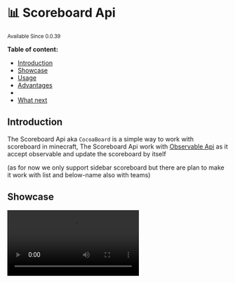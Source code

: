 # 📊 Scoreboard Api

<sup>
Available Since 0.0.39
</sup>

**Table of content:**
- [Introduction](#introduction)
- [Showcase](#showcase)
- [Usage](#usage)
- [Advantages](#advantages)
- [](#include-in-your-project)
- [What next](#what-next)

## Introduction
The Scoreboard Api aka `CocoaBoard` is a simple way to work with scoreboard in minecraft,
The Scoreboard Api work with [Observable Api](observable.md) as it accept observable and update the scoreboard by itself

(as for now we only support sidebar scoreboard but there are plan to make it work with list and below-name also with teams)

## Showcase
<video src="scoreboard-showcase.mp4" preview-src="scoreboard-showcase.png" />
<video src="scoreboard-helloworld.mp4" preview-src="scoreboard-hellowolrd.png" />
<video src="scoreboard-system-info.mp4" preview-src="scoreboard-system-info.png" />

## Usage


## Advantages

## Include in your project
<tabs>
<tab title="Standalone">
<tabs>
<tab title="Maven">

```xml
<repositories>
    <repository>
        <id>apartium-releases</id>
        <url>https://nexus.voigon.dev/repository/apartium-releases</url>
    </repository>
</repositories>

<dependencies>
<dependency>
    <groupId>net.apartium.cocoa-beans</groupId>
    <artifactId>scoreboard</artifactId>
    <version>%version%</version>
</dependency>
</dependencies>
```

</tab>

<tab title="Gradle">

```groovy
repositories {
    maven {
        name 'apartium-releases'
        url 'https://nexus.voigon.dev/repository/apartium-releases'
    }
}

dependencies {
    compileOnly("net.apartium.cocoa-beans:scoreboard:%version%")
}
```

</tab>

<tab title="Gradle - Kotlin">

```kotlin
repositories {
    maven {
        name = "apartium-releases"
        url = uri("https://nexus.voigon.dev/repository/apartium-releases")
    }
}

dependencies {
    compileOnly("net.apartium.cocoa-beans:scoreboard:%version%")
}
```

</tab>
</tabs>
</tab>
<tab title="Spigot">
<tabs>
<tab title="Maven">

```xml
<repositories>
    <repository>
        <id>apartium-releases</id>
        <url>https://nexus.voigon.dev/repository/apartium-releases</url>
    </repository>
</repositories>

<dependencies>
<dependency>
    <groupId>net.apartium.cocoa-beans</groupId>
    <artifactId>scoreboard-spigot</artifactId>
    <version>%version%</version>
</dependency>
</dependencies>
```

</tab>

<tab title="Gradle">

```groovy
repositories {
    maven {
        name 'apartium-releases'
        url 'https://nexus.voigon.dev/repository/apartium-releases'
    }
}

dependencies {
    compileOnly("net.apartium.cocoa-beans:scoreboard-spigot:%version%")
}
```

</tab>

<tab title="Gradle - Kotlin">

```kotlin
repositories {
    maven {
        name = "apartium-releases"
        url = uri("https://nexus.voigon.dev/repository/apartium-releases")
    }
}

dependencies {
    compileOnly("net.apartium.cocoa-beans:scoreboard-spigot:%version%")
}
```

</tab>
</tabs>
</tab>
<tab title="Minestom">
<tabs>
<tab title="Maven">

```xml
<repositories>
    <repository>
        <id>apartium-releases</id>
        <url>https://nexus.voigon.dev/repository/apartium-releases</url>
    </repository>
</repositories>

<dependencies>
<dependency>
    <groupId>net.apartium.cocoa-beans</groupId>
    <artifactId>scoreboard-minestom</artifactId>
    <version>%version%</version>
</dependency>
</dependencies>
```

</tab>

<tab title="Gradle">

```groovy
repositories {
    maven {
        name 'apartium-releases'
        url 'https://nexus.voigon.dev/repository/apartium-releases'
    }
}

dependencies {
    compileOnly("net.apartium.cocoa-beans:scoreboard-minestom:%version%")
}
```

</tab>

<tab title="Gradle - Kotlin">

```kotlin
repositories {
    maven {
        name = "apartium-releases"
        url = uri("https://nexus.voigon.dev/repository/apartium-releases")
    }
}

dependencies {
    compileOnly("net.apartium.cocoa-beans:scoreboard-minestom:%version%")
}
```

</tab>
</tabs>
</tab>
</tabs>

## What next
* [Javadocs](https://cocoa-beans.apartium.net/%version%/scoreboard/net/apartium/cocoabeans/scoreboard/package-summary.html)
